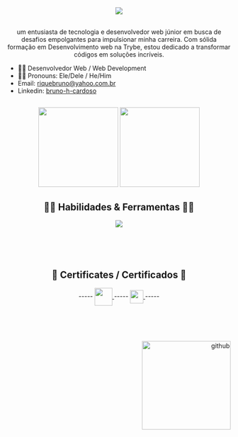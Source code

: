 <div bgcolor='blue' align='center'>
  <img src='https://lh3.googleusercontent.com/pw/AP1GczO1xVJpVYSD-LOTnYH0XE6fS7t8ZUR5d2Jyo2f5xI5wCgExV2RTmuQy5LxRpT6izAuTuwJFMBxkIApO9MqFmhx1urXdTyPcqAioIzMK7stfdUtqOATAeHcfkE9JwSsvfH0TwyYxNCrYOAvA-dg2V23gMD7TJbZmBqG15ypoCOjc3V9oP_1P7LUKKiqJcKBO9i4kgngPLXnwpFoG_6BBpjl2w44E37TxtKuTpZTHXwJBlU8Zf84mbFPYL-DJMyL2VKLXkxVPsGb2PMjSaMsesgquWKmE2Uv_X0IWLt7l4hEZsCeWb1Qyuvyi0ucywMrJMaZIjrO5BPM7FkkylPb9LezpodMkK0oVWi3llbZzSRzFhrvoMJ5IMjjdLYjfmSe3Q9P9oBdp0MKlAwcZt5h50YFmJouXOudIk5cqSoHf15RSNwFqazdiigGe9vXp6AqHpiU58SQVZFh8uZlSWMi5MHLh-f6vJViRrqZPpPfXV4IodYC3Qaw4wfyvttPoRWY557Mz3IlwTC4qqyp11HO56go8CPNlYiTDwY50aoU32ChEKSH8MioknzXJbHjkxEuE-wTvSjVY_P6o-5PDSoC3Hs8O0CmsbffWanIVBfvWUvigqq2LkUTNd8SoyEZ3WJHiub40M9OP5VGc2n34nt88FYBYbg9m1bnZWp15JUIrTXz-sPu1Qhd2QJAOlhzKpo4moIeX5ZodAeblZhTaFeAtkOTKlzPbHexi04s16RRt-Cgo8FqupD9KUycvppwGkbr1ldtjCEv_KcYPqUw4GbwoKSYczaGhoZYr4Ds9q8Xax_ySsE4Y9VLVP1NUkAr1Uf7i_7BExR8QbbvRpsc-cByY6FUGqnXBTE6Ew4meHGPYVOumspXryVIf91hG__7936jgUlUs07Uvtm3vDYGL06CZOfvUVQ=w1024-h409-s-no-gm?authuser=0'>
</div>
<br>

<p align="center"> um entusiasta de tecnologia e desenvolvedor web júnior em busca de desafios empolgantes para impulsionar minha carreira. Com sólida formação em Desenvolvimento web na Trybe, estou dedicado a transformar códigos em soluções incríveis. </p>

- 👨‍💻 Desenvolvedor Web / Web Development
- 👦🏽 Pronouns: Ele/Dele / He/Him
-  Email: riquebruno@yahoo.com.br
-  Linkedin: <a href="https://www.linkedin.com/in/bruno-h-cardoso/">bruno-h-cardoso</a>

##
  
  <div align="center">
  <img height="180em" src="https://github-readme-stats.vercel.app/api?username=RiqueBruno&theme=merko&count_private=true" />
  <img height="180em" src="https://github-readme-stats.vercel.app/api/top-langs/?username=RiqueBruno&layout=compact&theme=merko" />
</div>

##
 <h2 align="center">🏴‍☠️ Habilidades & Ferramentas 🏴‍☠️</h2>
<p align="center">
  <a href="https://skillicons.dev">
    <img src="https://skillicons.dev/icons?i=js,ts,html,css,react,tailwind,figma,redux,docker,git,jest,nodejs,sequelize,java&theme=dark" />
  </a>
</p>
<br>
<br>
<br>

##
 <h2 align="center">📜 Certificates / Certificados 📜</h2>
  <div style="display: inline_block" align="center">
    -----
    <a href="https://www.credential.net/profile/brunohenriquecardoso922841/wallet">
      <img align="center" height="40" widith="80" src="https://theme.zdassets.com/theme_assets/9633455/ecf228e8c15da1a8bd07f574e675a0ac59330968.png"/>
    </a>
    -----
    <a href="https://www.notion.so/aee907d3ade743648a02fe25af321850?v=bc1836f17f494149bdc81d3d73c0655d">
      <img align="center" height="30" widith="40" src="https://img.shields.io/badge/Udemy-EC5252?style=for-the-badge&logo=Udemy&logoColor=white"/>
    </a>
    -----
  </div>
<br>
<br>
<br>

##

  <div bgcolor='blue' align='right'><img  src='https://pa1.aminoapps.com/7723/2f0bed852ed0ddb3b4bad7c6a4d80d5fe2a842e0r1-540-300_hq.gif' alt='github' height='200'></div>
